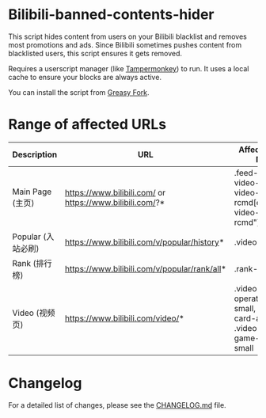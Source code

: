 # Bilibili-banned-contents-hider

This script hides content from users on your Bilibili blacklist and removes most promotions and ads. Since Bilibili sometimes pushes content from blacklisted users, this script ensures it gets removed.

Requires a userscript manager (like [Tampermonkey](https://www.tampermonkey.net/)) to run. It uses a local cache to ensure your blocks are always active.

You can install the script from [Greasy Fork](https://greasyfork.org/en/scripts/484601-bilibili-banned-contents-hider).

# Range of affected URLs

|Description|URL|Affected Class Name|
|--|--|--|
|Main Page (主页)|https://www.bilibili.com/ or https://www.bilibili.com/?*|.feed-card, .bili-video-card, .bili-video-card.is-rcmd[class="bili-video-card is-rcmd"]|
|Popular (入站必刷)|https://www.bilibili.com/v/popular/history*|.video-card|
|Rank (排行榜)|https://www.bilibili.com/v/popular/rank/all*|.rank-item|
|Video (视频页)|https://www.bilibili.com/video/*|.video-page-operator-card-small, .video-card-ad-small, .video-page-game-card-small|

# Changelog

For a detailed list of changes, please see the [CHANGELOG.md](CHANGELOG.md) file.
